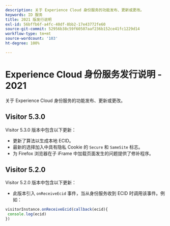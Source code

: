 ```yaml
---
description: 关于 Experience Cloud 身份服务的功能发布、更新或更改。
keywords: ID 服务
title: 2021 版发行说明
exl-id: 56bffb6f-a4fc-40df-8bb2-17e43772fe60
source-git-commit: 52956b38c59f60507aaf236b152ce41fc1229d14
workflow-type: tm+mt
source-wordcount: '103'
ht-degree: 100%

---
```


# Experience Cloud 身份服务发行说明 - 2021

关于 Experience Cloud 身份服务的功能发布、更新或更改。

## Visitor 5.3.0

Visitor 5.3.0 版本中包含以下更新：

* 更新了算法以生成本地 ECID。
* 最新的选择加入中具有隐私 Cookie 的 `Secure` 和 `SameSite` 标志。
* 为 Firefox 浏览器在子 iFrame 中加载页面发生的问题提供了修补程序。

## Visitor 5.2.0

Visitor 5.2.0 版本中包含以下更新：

* 此版本引入 `onReceiveEcid` 事件，当从身份服务收到 ECID 时调用该事件。例如：

```js
visitorInstance.onReceiveEcid(callback(ecid){
 console.log(ecid)
})
```
